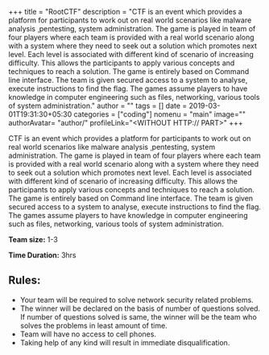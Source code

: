 +++
title = "RootCTF"
description = "CTF is an event which provides a platform for participants to work out on real world scenarios like malware analysis ¸pentesting, system administration. The game is played in team of four players where each team is provided with a real world scenario along with a system where they need to seek out a solution which promotes next level. Each level is associated with different kind of scenario of increasing difficulty. This allows the participants to apply various concepts and techniques to reach a solution. The game is entirely based on Command line interface. The team is given secured access to a system to analyse, execute instructions to find the flag. The games assume players to have knowledge in computer engineering such as files, networking, various tools of system administration."
author = ""
tags = []
date = 2019-03-01T19:31:30+05:30
categories = ["coding"]
nomenu = "main"
image="<BACKGROUND IMAGE FOR YOUR POST>"
authorAvatar= "author/<YOUR AVATAR>"
profileLink="<WITHOUT HTTP:// PART>"
+++

CTF is an event which provides a platform for participants to work out on real world scenarios like malware analysis ¸pentesting, system administration. The game is played in team of four players where each team is provided with a real world scenario along with a system where they need to seek out a solution which promotes next level. Each level is associated with different kind of scenario of increasing difficulty. This allows the participants to apply various concepts and techniques to reach a solution. The game is entirely based on Command line interface. The team is given secured access to a system to analyse, execute instructions to find the flag. The games assume players to have knowledge in computer engineering such as files, networking, various tools of system administration.

**Team size:** 1-3

**Time Duration:** 3hrs

## Rules:

-   Your team will be required to solve network security related problems.
-   The winner will be declared on the basis of number of questions solved. If number of questions solved is same, the winner will be the team who solves the problems in least amount of time.
-   Team will have no access to cell phones.
-   Taking help of any kind will result in immediate disqualification.

